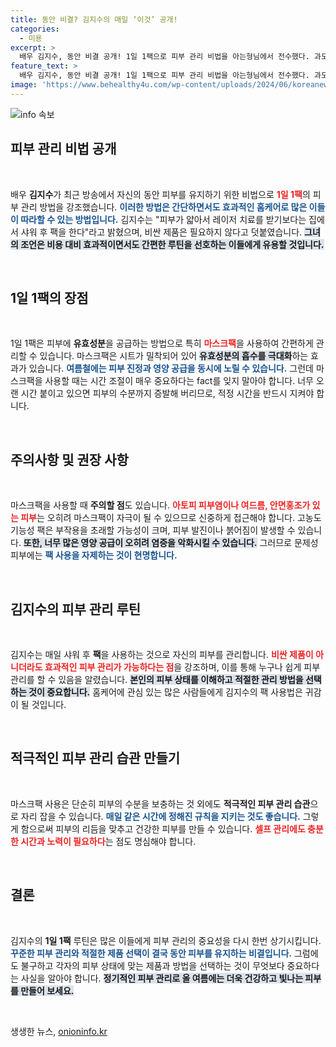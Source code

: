 ```yaml
---
title: 동안 비결? 김지수의 매일 ‘이것’ 공개!
categories:
  - 미용
excerpt: >
  배우 김지수, 동안 비결 공개! 1일 1팩으로 피부 관리 비법을 아는형님에서 전수했다. 과도한 관리가 오히려 독이 될 수 있는 주의사항도 함께 확인해보세요!
feature_text: >
  배우 김지수, 동안 비결 공개! 1일 1팩으로 피부 관리 비법을 아는형님에서 전수했다. 과도한 관리가 오히려 독이 될 수 있는 주의사항도 함께 확인해보세요!
image: 'https://www.behealthy4u.com/wp-content/uploads/2024/06/koreanews.jpg'
---
```


<p><img src="https://www.behealthy4u.com/wp-content/uploads/2024/06/koreanews.jpg" alt="info 속보" /></p>

<h2 data-ke-size="size26">피부 관리 비법 공개</h2>

<p data-ke-size="size16">&nbsp;</p>

<p>배우 <b>김지수</b>가 최근 방송에서 자신의 동안 피부를 유지하기 위한 비법으로 <b><span style="color: #ee2323;">1일 1팩</span></b>의 피부 관리 방법을 강조했습니다. <b><span style="color: #1a5490;">이러한 방법은 간단하면서도 효과적인 홈케어로 많은 이들이 따라할 수 있는 방법입니다.</span></b> 김지수는 "피부가 얇아서 레이저 치료를 받기보다는 집에서 샤워 후 팩을 한다"라고 밝혔으며, 비싼 제품은 필요하지 않다고 덧붙였습니다. <b><span style="background-color: #21538527;">그녀의 조언은 비용 대비 효과적이면서도 간편한 루틴을 선호하는 이들에게 유용할 것입니다.</span></b> </p>

<p data-ke-size="size16">&nbsp;</p>

<h2 data-ke-size="size26">1일 1팩의 장점</h2>

<p data-ke-size="size16">&nbsp;</p>

<p>1일 1팩은 피부에 <b>유효성분</b>을 공급하는 방법으로 특히 <b><span style="color: #ee2323;">마스크팩</span></b>을 사용하여 간편하게 관리할 수 있습니다. 마스크팩은 시트가 밀착되어 있어 <b><span style="background-color: #21538527;">유효성분의 흡수를 극대화</span></b>하는 효과가 있습니다. <b><span style="color: #1a5490;">여름철에는 피부 진정과 영양 공급을 동시에 노릴 수 있습니다.</span></b> 그런데 마스크팩을 사용할 때는 시간 조절이 매우 중요하다는 fact를 잊지 말아야 합니다. 너무 오랜 시간 붙이고 있으면 피부의 수분까지 증발해 버리므로, 적정 시간을 반드시 지켜야 합니다.</p>

<p data-ke-size="size16">&nbsp;</p>

<h2 data-ke-size="size26">주의사항 및 권장 사항</h2>

<p data-ke-size="size16">&nbsp;</p>

<p>마스크팩을 사용할 때 <b>주의할 점</b>도 있습니다. <b><span style="color: #ee2323;">아토피 피부염이나 여드름, 안면홍조가 있는 피부</span></b>는 오히려 마스크팩이 자극이 될 수 있으므로 신중하게 접근해야 합니다. 고농도 기능성 팩은 부작용을 초래할 가능성이 크며, 피부 발진이나 붉어짐이 발생할 수 있습니다. <b><span style="background-color: #21538527;">또한, 너무 많은 영양 공급이 오히려 염증을 악화시킬 수 있습니다.</span></b> 그러므로 문제성 피부에는 <b><span style="color: #1a5490;">팩 사용을 자제하는 것이 현명합니다.</span></b></p>

<p data-ke-size="size16">&nbsp;</p>

<h2 data-ke-size="size26">김지수의 피부 관리 루틴</h2>

<p data-ke-size="size16">&nbsp;</p>

<p>김지수는 매일 샤워 후 <b>팩</b>을 사용하는 것으로 자신의 피부를 관리합니다. <b><span style="color: #ee2323;">비싼 제품이 아니더라도 효과적인 피부 관리가 가능하다는 점</span></b>을 강조하며, 이를 통해 누구나 쉽게 피부 관리를 할 수 있음을 알렸습니다. <b><span style="background-color: #21538527;">본인의 피부 상태를 이해하고 적절한 관리 방법을 선택하는 것이 중요합니다.</span></b> 홈케어에 관심 있는 많은 사람들에게 김지수의 팩 사용법은 귀감이 될 것입니다. </p>

<p data-ke-size="size16">&nbsp;</p>

<h2 data-ke-size="size26">적극적인 피부 관리 습관 만들기</h2>

<p data-ke-size="size16">&nbsp;</p>

<p>마스크팩 사용은 단순히 피부의 수분을 보충하는 것 외에도 <b>적극적인 피부 관리 습관</b>으로 자리 잡을 수 있습니다. <b><span style="color: #1a5490;">매일 같은 시간에 정해진 규칙을 지키는 것도 좋습니다.</span></b> 그렇게 함으로써 피부의 리듬을 맞추고 건강한 피부를 만들 수 있습니다. <b><span style="color: #ee2323;">셀프 관리에도 충분한 시간과 노력이 필요하다</span></b>는 점도 명심해야 합니다.</p>

<p data-ke-size="size16">&nbsp;</p>

<h2 data-ke-size="size26">결론</h2>

<p data-ke-size="size16">&nbsp;</p>

<p>김지수의 <b>1일 1팩</b> 루틴은 많은 이들에게 피부 관리의 중요성을 다시 한번 상기시킵니다. <b><span style="color: #1a5490;">꾸준한 피부 관리와 적절한 제품 선택이 결국 동안 피부를 유지하는 비결입니다.</span></b> 그럼에도 불구하고 각자의 피부 상태에 맞는 제품과 방법을 선택하는 것이 무엇보다 중요하다는 사실을 알아야 합니다. <b><span style="background-color: #21538527;">정기적인 피부 관리로 올 여름에는 더욱 건강하고 빛나는 피부를 만들어 보세요.</span></b> </p>

<p data-ke-size="size16">&nbsp;</p>
생생한 뉴스, <a href="https://onioninfo.kr" rel="dofollow">onioninfo.kr</a>



